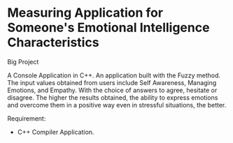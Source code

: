 # Measuring Application for Someone's Emotional Intelligence Characteristics

Big Project

A Console Application in C++. An application built with the Fuzzy method. The input values obtained from users include Self Awareness, Managing Emotions, and Empathy. With the choice of answers to agree, hesitate or disagree. The higher the results obtained, the ability to express emotions and overcome them in a positive way even in stressful situations, the better.

Requirement:
- C++ Compiler Application.
